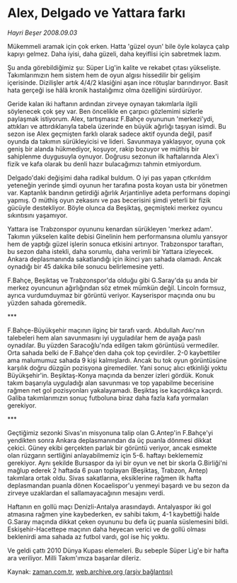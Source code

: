 # Alex, Delgado ve Yattara farkı

*Hayri Beşer 2008.09.03*

<tr><td class="metin" colspan="2" style="padding-top: 20px; padding-left: 5px; padding-right: 10px;">Mükemmeli aramak için çok erken. Hatta 'güzel oyun' bile öyle kolayca çalıp kapıyı gelmez. Daha iyisi, daha güzeli, daha keyiflisi için sabretmek lazım.</td></tr><tr><td class="metin" colspan="2" style="padding-top: 20px; padding-left: 5px; padding-right: 10px;"><p> Şu anda görebildiğimiz şu: Süper Lig'in kalite ve rekabet çıtası yükselişte. Takımlarımızın hem sistem hem de oyun algısı hissedilir bir gelişim içerisinde. Dizilişler artık 4/4/2 klasiğini aşan ince rötuşlar barındırıyor. Basit hata gerçeği ise hâlâ kronik hastalığımız olma özelliğini sürdürüyor.
<p>Geride kalan iki haftanın ardından zirveye oynayan takımlarla ilgili söylenecek çok şey var. Ben öncelikle en çarpıcı gözlemimi sizlerle paylaşmak istiyorum. Alex, tartışmasız F.Bahçe oyununun 'merkezi'ydi, attıkları ve attırdıklarıyla tabela üzerinde en büyük ağırlığı taşıyan isimdi. Bu sezon ise Alex geçmişten farklı olarak sadece aktif oyunda değil, pasif oyunda da takımın sürükleyicisi ve lideri. Savunmaya yaklaşıyor, oyuna çok geniş bir alanda hükmediyor, koşuyor, rakip bozuyor ve müthiş bir sahiplenme duygusuyla oynuyor. Doğrusu sezonun ilk haftalarında Alex'i fizik ve kafa olarak bu denli hazır bulacağımızı tahmin etmiyordum. 
<p>Delgado'daki değişimi daha radikal buldum. O iyi pas yapan çıtkırıldım yeteneğin yerinde şimdi oyunun her tarafına posta koyan usta bir yönetmen var. Kaptanlık bandının getirdiği ağırlık Arjantinliye adeta performans dopingi yapmış. O müthiş oyun zekasını ve pas becerisini şimdi yeterli bir fizik gücüyle destekliyor. Böyle olunca da Beşiktaş, geçmişteki merkez oyuncu sıkıntısını yaşamıyor.
<p>Yattara ise Trabzonspor oyununu kenardan sürükleyen 'merkez adam'. Takımın yükselen kalite debisi Ginelinin hem performansına olumlu yansıyor hem de yaptığı güzel işlerin sonuca etkisini artırıyor. Trabzonspor taraftarı, bu sezon daha istekli, daha sorumlu, daha verimli bir Yattara izleyecek. Ankara deplasmanında sakatlandığı için ikinci yarı sahada olamadı. Ancak oynadığı bir 45 dakika bile sonucu belirlemesine yetti. 
<p>F.Bahçe, Beşiktaş ve Trabzonspor'da olduğu gibi G.Saray'da şu anda bir merkez oyuncunun ağırlığından söz etmek mümkün değil. Lincoln formsuz, ayrıca vurdumduymaz bir görüntü veriyor. Kayserispor maçında onu bu yüzden sahada göremedik.
<p>***
<p>F.Bahçe-Büyükşehir maçının ilginç bir tarafı vardı. Abdullah Avcı'nın talebeleri hem alan savunmasını iyi uyguladılar hem de ayağa paslı oynadılar. Bu yüzden Saracoğlu'nda edilgen takım görüntüsü vermediler. Orta sahada belki de F.Bahçe'den daha çok top çevirdiler. 2-0 kaybettiler ama malumumuz sahada 9 kişi kalmışlardı. Ancak bu tok oyun görüntüsüne karşılık doğru düzgün pozisyona giremediler. Yani sonuç alıcı etkinliği yoktu Büyükşehir'in. Beşiktaş-Konya maçında da benzer izleri gördük. Konuk takım başarıyla uyguladığı alan savunması ve top yapabilme becerisine rağmen net gol pozisyonları yakalayamadı. Beşiktaş ise kaçırdıkça kaçırdı. Galiba takımlarımızın sonuç futboluna biraz daha fazla kafa yormaları gerekiyor.
<p>***
<p>Geçtiğimiz sezonki Sivas'ın misyonuna talip olan G.Antep'in F.Bahçe'yi yendikten sonra Ankara deplasmanından da üç puanla dönmesi dikkat çekici. Güney ekibi gerçekten parlak bir görüntü veriyor, ancak esmekte olan rüzgarın sertliğini anlayabilmemiz için 5-6. haftayı beklememiz gerekiyor. Aynı şekilde Bursaspor da iyi bir oyun ve net bir skorla G.Birliği'ni mağlup ederek 2 haftada 6 puan toplayan (Beşiktaş, Trabzon, Antep) takımlara ortak oldu. Sivas sakatlarına, eksiklerine rağmen ilk hafta deplasmandan puanla dönen Kocaelispor'u yenmeyi başardı ve bu sezon da zirveye uzaklardan el sallamayacağının mesajını verdi. 
<p>Haftanın en gollü maçı Denizli-Antalya arasındaydı. Antalyaspor iki gol atmasına rağmen yine kaybederken, ev sahibi takım, 4-1 kaybettiği halde G.Saray maçında dikkat çeken oyununu bu defa üç puanla süslemesini bildi. Eskişehir-Hacettepe maçının daha heyecan verici ve de gollü olması beklenirdi ama sahada az futbol vardı, gol ise hiç yoktu.
<p>Ve geldi çattı 2010 Dünya Kupası elemeleri. Bu sebeple Süper Lig'e bir hafta ara veriliyor. Milli Takım'ımıza başarılar dileriz.<br/></p></p></p></p></p></p></p></p></p></p></p></td></tr>

Kaynak: [zaman.com.tr](http://zaman.com.tr/yazar.do?yazino=733395), [web.archive.org (arşiv bağlantısı)](http://web.archive.org/web/20080912151548/http://www.zaman.com.tr:80/yazar.do?yazino=733395)
